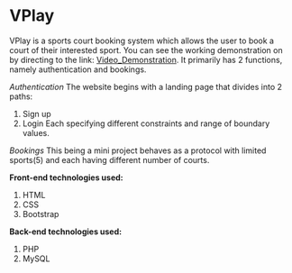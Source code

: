 # VPlay
VPlay is a sports court booking system which allows the user to book a court of their interested sport. You can see the working demonstration on by directing to the link: [Video_Demonstration](https://drive.google.com/file/d/19-GXNJUq3TirnKhRbV_M4oE8U8DbFFZX/view). It primarily has 2 functions, namely authentication and bookings.

_Authentication_
The website begins with a landing page that divides into 2 paths:
1. Sign up
2. Login
Each specifying different constraints and range of boundary values.

_Bookings_
This being a mini project behaves as a protocol with limited sports(5) and each having different number of courts.

**Front-end technologies used:**
1. HTML
2. CSS
3. Bootstrap

**Back-end technologies used:**
1. PHP
2. MySQL
